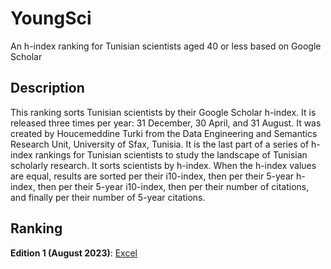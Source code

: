 # YoungSci
An h-index ranking for Tunisian scientists aged 40 or less based on Google Scholar

## Description
This ranking sorts Tunisian scientists by their Google Scholar h-index. It is released three times per year: 31 December, 30 April, and 31 August. It was created by Houcemeddine Turki from the Data Engineering and Semantics Research Unit, University of Sfax, Tunisia. It is the last part of a series of h-index rankings for Tunisian scientists to study the landscape of Tunisian scholarly research. It sorts scientists by h-index. When the h-index values are equal, results are sorted per their i10-index, then per their 5-year h-index, then per their 5-year i10-index, then per their number of citations, and finally per their number of 5-year citations.

## Ranking
**Edition 1 (August 2023)**: [Excel](https://github.com/csisc/YoungSci/raw/main/ranking_Aug-2023.xlsx)
